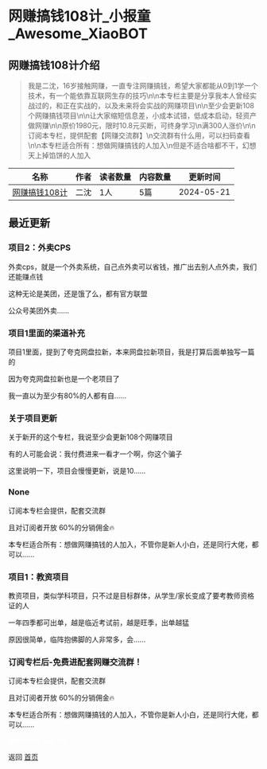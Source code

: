 # 网赚搞钱108计_小报童_Awesome_XiaoBOT

## 网赚搞钱108计介绍
> 我是二沈，16岁接触网赚，一直专注网赚搞钱，希望大家都能从0到1学一个技术，有一个能依靠互联网生存的技巧\n\n本专栏主要是分享我本人曾经实战过的，和正在实战的，以及未来将会实战的网赚项目\n\n至少会更新108个网赚搞钱项目\n\n让大家缩短信息差，小成本试错，低成本启动，轻资产做网赚\n\n原价1980元，限时10.8元买断，可终身学习\n满300人涨价\n\n订阅本专栏，提供配套【网赚交流群】\n交流群有什么用，可以扫码查看\n\n本专栏适合所有：想做网赚搞钱的人加入\n但是不适合啥都不干，幻想天上掉馅饼的人加入  
  


|名称|作者|读者数量|内容数量|更新时间|
|---|---|---|---|---|
|[网赚搞钱108计](https://xiaobot.net/p/wz?refer=9c3f1c95-a052-465a-9902-f6d75080262a)|二沈|1人|5篇|2024-05-21|

## 最近更新
### 项目2：外卖CPS

外卖cps，就是一个外卖系统，自己点外卖可以省钱，推广出去别人点外卖，我们还能赚点钱

这种无论是美团，还是饿了么，都有官方联盟

公众号美团外卖......

### 项目1里面的渠道补充

项目1里面，提到了夸克网盘拉新，本来网盘拉新项目，我是打算后面单独写一篇的

因为夸克网盘拉新也是一个老项目了

我一直以为至少有80%的人都有自......

### 关于项目更新

关于新开的这个专栏，我说至少会更新108个网赚项目

有的人可能会说：我付费进来一看才一个啊，你这个骗子

这里说明一下，项目会慢慢更新，说是10......

### None

订阅本专栏会提供，配套交流群

且对订阅者开放 60%的分销佣金🔥

本专栏适合所有：想做网赚搞钱的人加入，不管你是新人小白，还是同行大佬，都可以......

### 项目1：教资项目

教资项目，类似学科项目，只不过是目标群体，从学生/家长变成了要考教师资格证的人

一年四季都可出单，越是临近考试前，越是旺季，出单越猛

原因很简单，临阵抱佛脚的人非常多，会......

### 订阅专栏后-免费进配套网赚交流群！

订阅本专栏会提供，配套交流群

且对订阅者开放 60%的分销佣金🔥

本专栏适合所有：想做网赚搞钱的人加入，不管你是新人小白，还是同行大佬，都可以......


<a href="https://github.com/Reno9527/awesome-xiaobot" style="color: white; text-decoration: none;">awesome-xiaobot</a>

返回 [首页](../README.md)
